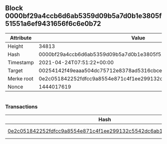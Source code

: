 ## Block 0000bf29a4ccb6d6ab5359d09b5a7d0b1e3805f51551a6ef9431656f6c6e0b72

Attribute | Value
--- | ---
Height | 34813
Hash | 0000bf29a4ccb6d6ab5359d09b5a7d0b1e3805f51551a6ef9431656f6c6e0b72
Timestamp | 2021-04-24T07:51:22+00:00
Target | 00254142f49eaaa504dc75712e8378ad5316cbcead634704b3734b6271167cc4
Merke root | 0e2c051842252fdfcc9a8554e871c4f1ee299132c5542dc6ab1cacc0912a38cc
Nonce | 1444017619

```

```

### Transactions

Hash | Amount
--- | ---
[0e2c051842252fdfcc9a8554e871c4f1ee299132c5542dc6ab1cacc0912a38cc](0e2c051842252fdfcc9a8554e871c4f1ee299132c5542dc6ab1cacc0912a38cc.md) | 10.00000000 SKEPTI 
